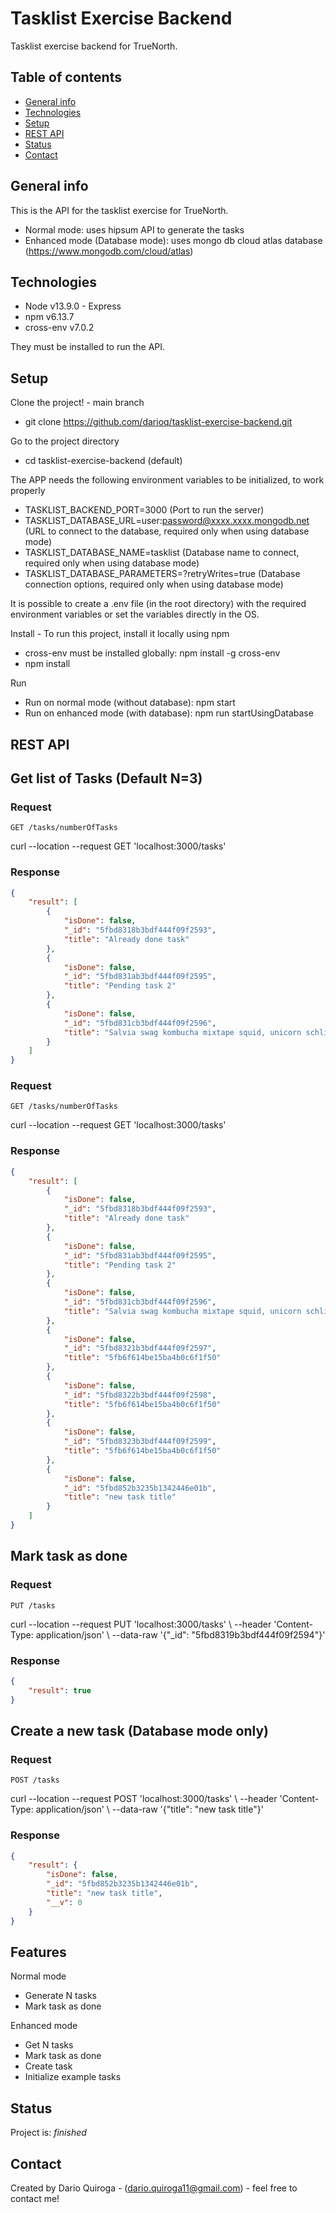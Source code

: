 # Tasklist Exercise Backend
Tasklist exercise backend for TrueNorth.

## Table of contents
* [General info](#general-info)
* [Technologies](#technologies)
* [Setup](#setup)
* [REST API](#rest-api)
* [Status](#status)
* [Contact](#contact)

## General info
This is the API for the tasklist exercise for TrueNorth.
* Normal mode: uses hipsum API to generate the tasks
* Enhanced mode (Database mode): uses mongo db cloud atlas database (https://www.mongodb.com/cloud/atlas)

## Technologies
* Node v13.9.0 - Express
* npm v6.13.7
* cross-env v7.0.2

They must be installed to run the API.

## Setup
Clone the project! - main branch
* git clone https://github.com/darioq/tasklist-exercise-backend.git

Go to the project directory
* cd tasklist-exercise-backend (default)

The APP needs the following environment variables to be initialized, to work properly

* TASKLIST_BACKEND_PORT=3000 (Port to run the server)
* TASKLIST_DATABASE_URL=user:password@xxxx.xxxx.mongodb.net (URL to connect to the database, required only when using database mode)
* TASKLIST_DATABASE_NAME=tasklist (Database name to connect, required only when using database mode)
* TASKLIST_DATABASE_PARAMETERS=?retryWrites=true (Database connection options, required only when using database mode)

It is possible to create a .env file (in the root directory) with the required environment variables or set the variables directly in the OS.

Install - To run this project, install it locally using npm

* cross-env must be installed globally: npm install -g cross-env
* npm install

Run

* Run on normal mode (without database): npm start
* Run on enhanced mode (with database): npm run startUsingDatabase

## REST API

## Get list of Tasks (Default N=3)

### Request

`GET /tasks/numberOfTasks`

curl --location --request GET 'localhost:3000/tasks'

### Response
```json
{
    "result": [
        {
            "isDone": false,
            "_id": "5fbd8318b3bdf444f09f2593",
            "title": "Already done task"
        },
        {
            "isDone": false,
            "_id": "5fbd831ab3bdf444f09f2595",
            "title": "Pending task 2"
        },
        {
            "isDone": false,
            "_id": "5fbd831cb3bdf444f09f2596",
            "title": "Salvia swag kombucha mixtape squid, unicorn schlitz craft beer lumbersexual tattooed etsy dreamcatcher"
        }
    ]
}
```

### Request

`GET /tasks/numberOfTasks`

curl --location --request GET 'localhost:3000/tasks'

### Response
```json
{
    "result": [
        {
            "isDone": false,
            "_id": "5fbd8318b3bdf444f09f2593",
            "title": "Already done task"
        },
        {
            "isDone": false,
            "_id": "5fbd831ab3bdf444f09f2595",
            "title": "Pending task 2"
        },
        {
            "isDone": false,
            "_id": "5fbd831cb3bdf444f09f2596",
            "title": "Salvia swag kombucha mixtape squid, unicorn schlitz craft beer lumbersexual tattooed etsy dreamcatcher"
        },
        {
            "isDone": false,
            "_id": "5fbd8321b3bdf444f09f2597",
            "title": "5fb6f614be15ba4b0c6f1f50"
        },
        {
            "isDone": false,
            "_id": "5fbd8322b3bdf444f09f2598",
            "title": "5fb6f614be15ba4b0c6f1f50"
        },
        {
            "isDone": false,
            "_id": "5fbd8323b3bdf444f09f2599",
            "title": "5fb6f614be15ba4b0c6f1f50"
        },
        {
            "isDone": false,
            "_id": "5fbd852b3235b1342446e01b",
            "title": "new task title"
        }
    ]
}
```

## Mark task as done

### Request

`PUT /tasks`

curl --location --request PUT 'localhost:3000/tasks' \ 	--header 'Content-Type: application/json' \ --data-raw '{"_id": "5fbd8319b3bdf444f09f2594"}'
	
### Response
```json
{
    "result": true
}
```
	
## Create a new task (Database mode only)

### Request

`POST /tasks` 

curl --location --request POST 'localhost:3000/tasks' \	--header 'Content-Type: application/json' \	--data-raw '{"title": "new task title"}'


### Response
```json
{
    "result": {
        "isDone": false,
        "_id": "5fbd852b3235b1342446e01b",
        "title": "new task title",
        "__v": 0
    }
}
```

## Features

Normal mode
* Generate N tasks
* Mark task as done

Enhanced mode

* Get N tasks 
* Mark task as done
* Create task
* Initialize example tasks

## Status
Project is: _finished_

## Contact
Created by Dario Quiroga - (dario.quiroga11@gmail.com) - feel free to contact me!